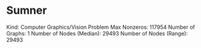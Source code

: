 # Sumner

Kind: Computer Graphics/Vision Problem
Max Nonzeros: 117954
Number of Graphs: 1
Number of Nodes (Median): 29493
Number of Nodes (Range): 29493
